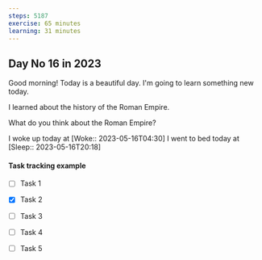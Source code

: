 ```yaml
---
steps: 5187
exercise: 65 minutes
learning: 31 minutes
---
```

## Day No 16 in 2023
Good morning! Today is a beautiful day.
I'm going to learn something new today.

I learned about the history of the Roman Empire.

What do you think about the Roman Empire?

I woke up today at [Woke:: 2023-05-16T04:30]
I went to bed today at [Sleep:: 2023-05-16T20:18]

#### Task tracking example
- [ ] Task 1
- [x] Task 2
- [ ] Task 3
- [ ] Task 4
- [ ] Task 5

